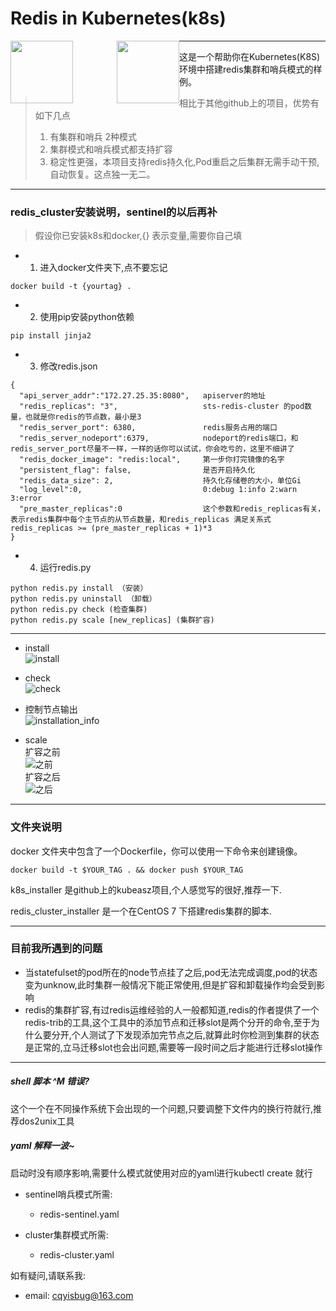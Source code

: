 # Redis in Kubernetes(k8s)


<img src="https://github.com/marscqy/redis-in-k8s/blob/master/images/k8s-logo.png" width="100px" style="float:left" /><img src="https://github.com/marscqy/redis-in-k8s/blob/master/images/redis-logo.jpg" width="100px" style="margin-left:70px;float:left"/>

-----

这是一个帮助你在Kubernetes(K8S)环境中搭建redis集群和哨兵模式的样例。

> 相比于其他github上的项目，优势有如下几点
> 1. 有集群和哨兵 2种模式  
> 2. 集群模式和哨兵模式都支持扩容  
> 3. 稳定性更强，本项目支持redis持久化,Pod重启之后集群无需手动干预,自动恢复。这点独一无二。

-----

### redis_cluster安装说明，sentinel的以后再补

>假设你已安装k8s和docker,{} 表示变量,需要你自己填

- 1. 进入docker文件夹下,点不要忘记
```
docker build -t {yourtag} .  
```

- 2. 使用pip安装python依赖
```
pip install jinja2
```

- 3. 修改redis.json
```
{
  "api_server_addr":"172.27.25.35:8080",   apiserver的地址
  "redis_replicas": "3",                   sts-redis-cluster 的pod数量，也就是你redis的节点数，最小是3
  "redis_server_port": 6380,               redis服务占用的端口
  "redis_server_nodeport":6379,            nodeport的redis端口，和redis_server_port尽量不一样，一样的话你可以试试，你会吃亏的，这里不细讲了
  "redis_docker_image": "redis:local",     第一步你打完镜像的名字
  "persistent_flag": false,                是否开启持久化
  "redis_data_size": 2,                    持久化存储卷的大小，单位Gi
  "log_level":0,                           0:debug 1:info 2:warn 3:error
  "pre_master_replicas":0                  这个参数和redis_replicas有关，表示redis集群中每个主节点的从节点数量，和redis_replicas 满足关系式  redis_replicas >= (pre_master_replicas + 1)*3
}

```

- 4. 运行redis.py
```
python redis.py install （安装）
python redis.py uninstall （卸载）
python redis.py check (检查集群)
python redis.py scale [new_replicas] (集群扩容)

```


-----

- install  
![install](https://raw.githubusercontent.com/marscqy/redis-in-k8s/master/images/install.jpg)

- check  
![check](https://raw.githubusercontent.com/marscqy/redis-in-k8s/master/images/check.jpg)

- 控制节点输出  
![installation_info](https://raw.githubusercontent.com/marscqy/redis-in-k8s/master/images/install_info.jpg)

- scale  
扩容之前  
![之前](https://raw.githubusercontent.com/marscqy/redis-in-k8s/master/images/pre_scale.jpg)  
扩容之后  
![之后](https://raw.githubusercontent.com/marscqy/redis-in-k8s/master/images/after_sacle.jpg)

-----
### 文件夹说明

docker 文件夹中包含了一个Dockerfile，你可以使用一下命令来创建镜像。
```
docker build -t $YOUR_TAG . && docker push $YOUR_TAG
```

k8s_installer 是github上的kubeasz项目,个人感觉写的很好,推荐一下.

redis_cluster_installer 是一个在CentOS 7 下搭建redis集群的脚本.


-----

### 目前我所遇到的问题

- 当statefulset的pod所在的node节点挂了之后,pod无法完成调度,pod的状态变为unknow,此时集群一般情况下能正常使用,但是扩容和卸载操作均会受到影响
- redis的集群扩容,有过redis运维经验的人一般都知道,redis的作者提供了一个redis-trib的工具,这个工具中的添加节点和迁移slot是两个分开的命令,至于为什么要分开,个人测试了下发现添加完节点之后,就算此时你检测到集群的状态是正常的,立马迁移slot也会出问题,需要等一段时间之后才能进行迁移slot操作

-----

#####  shell 脚本 ^M 错误?
这个一个在不同操作系统下会出现的一个问题,只要调整下文件内的换行符就行,推荐dos2unix工具


#####  yaml 解释一波~

启动时没有顺序影响,需要什么模式就使用对应的yaml进行kubectl create 就行  

- sentinel哨兵模式所需: 
    - redis-sentinel.yaml

- cluster集群模式所需:
    - redis-cluster.yaml


如有疑问,请联系我:  
- email: cqyisbug@163.com  
